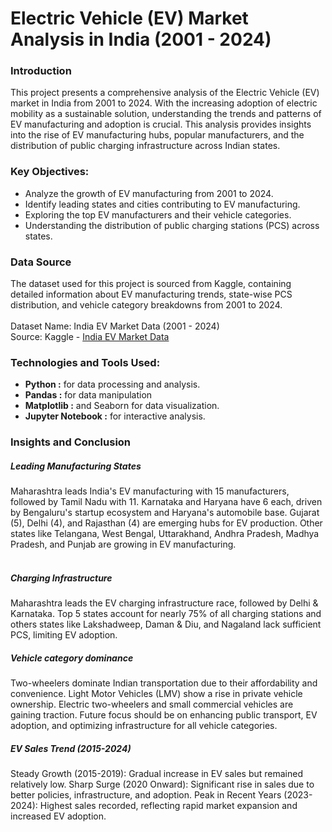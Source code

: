 # Electric Vehicle (EV) Market Analysis in India (2001 - 2024)

### Introduction
This project presents a comprehensive analysis of the Electric Vehicle (EV) market in India from 2001 to 2024. With the increasing adoption of electric mobility as a sustainable solution, understanding the trends and patterns of EV manufacturing and adoption is crucial. This analysis provides insights into the rise of EV manufacturing hubs, popular manufacturers, and the distribution of public charging infrastructure across Indian states.

### Key Objectives:
* Analyze the growth of EV manufacturing from 2001 to 2024.<br/>
* Identify leading states and cities contributing to EV manufacturing.<br/>
* Exploring the top EV manufacturers and their vehicle categories.<br/>
* Understanding the distribution of public charging stations (PCS) across states.<br/>

### Data Source
The dataset used for this project is sourced from Kaggle, containing detailed information about EV manufacturing trends, state-wise PCS distribution, and vehicle category breakdowns from 2001 to 2024.<br/><br/>
Dataset Name: India EV Market Data (2001 - 2024)<br/>
Source: Kaggle - [India EV Market Data](https://www.kaggle.com/datasets/srinrealyf/india-ev-market-data)

### Technologies and Tools Used:
* **Python :** for data processing and analysis.
* **Pandas :** for data manipulation 
* **Matplotlib  :** and Seaborn for data visualization.
* **Jupyter Notebook :** for interactive analysis.


### Insights and Conclusion

##### Leading Manufacturing States
Maharashtra leads India's EV manufacturing with 15 manufacturers, followed by Tamil Nadu with 11. Karnataka and Haryana have 6 each, driven by Bengaluru's startup ecosystem and Haryana's automobile base. Gujarat (5), Delhi (4), and Rajasthan (4) are emerging hubs for EV production. Other states like Telangana, West Bengal, Uttarakhand, Andhra Pradesh, Madhya Pradesh, and Punjab are growing in EV manufacturing. <br/><br/>

##### Charging Infrastructure
Maharashtra leads the EV charging infrastructure race, followed by Delhi & Karnataka.
Top 5 states account for nearly 75% of all charging stations and others states like Lakshadweep, Daman & Diu, and Nagaland lack sufficient PCS, limiting EV adoption.

##### Vehicle category dominance
Two-wheelers dominate Indian transportation due to their affordability and convenience. Light Motor Vehicles (LMV) show a rise in private vehicle ownership. Electric two-wheelers and small commercial vehicles are gaining traction. Future focus should be on enhancing public transport, EV adoption, and optimizing infrastructure for all vehicle categories.

##### EV Sales Trend (2015-2024)
Steady Growth (2015-2019): Gradual increase in EV sales but remained relatively low.
Sharp Surge (2020 Onward): Significant rise in sales due to better policies, infrastructure, and adoption.
Peak in Recent Years (2023-2024): Highest sales recorded, reflecting rapid market expansion and increased EV adoption.
